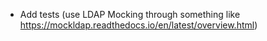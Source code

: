 - Add tests (use LDAP Mocking through something like
  <https://mockldap.readthedocs.io/en/latest/overview.html>)
